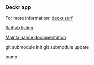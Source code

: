 ### Deckr app

For more information: [deckr.surf](https://deckr.surf)

[flathub listing](https://github.com/flathub/com.cocoatech.deckr)

[Maintainance documentation](https://github.com/flathub/flathub/wiki/App-Maintenance)

git submodule init
git submodule update

bump
